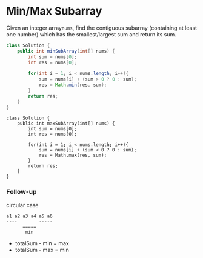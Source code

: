 # Min/Max Subarray

Given an integer array`nums`, find the contiguous subarray \(containing at least one number\) which has the smallest/largest sum and return its sum.

```java
class Solution {
    public int minSubArray(int[] nums) {
        int sum = nums[0];
        int res = nums[0];
        
        for(int i = 1; i < nums.length; i++){
            sum = nums[i] + (sum > 0 ? 0 : sum);
            res = Math.min(res, sum);
        }
        return res;
    }
}
```

```
class Solution {
    public int maxSubArray(int[] nums) {
        int sum = nums[0];
        int res = nums[0];
        
        for(int i = 1; i < nums.length; i++){
            sum = nums[i] + (sum < 0 ? 0 : sum);
            res = Math.max(res, sum);
        }
        return res;
    }
}
```

### Follow-up

circular case

```
a1 a2 a3 a4 a5 a6
----        -----
      =====
       min
```

* totalSum - min =  max
* totalSum - max =  min



